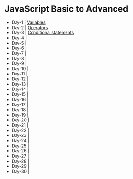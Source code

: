 # JavaScript Basic to Advanced

- Day-1 | [Variables](https://github.com/princebansal7/JavaScript-30-days/tree/main/Day-1)
- Day-2 | [Operators](https://github.com/princebansal7/JavaScript-30-days/tree/main/Day-2)
- Day-3 | [Conditional statements](https://github.com/princebansal7/JavaScript-30-days/tree/main/Day-3)
- Day-4 | 
- Day-5 | 
- Day-6 | 
- Day-7 | 
- Day-8 | 
- Day-9 | 
- Day-10 | 
- Day-11 | 
- Day-12 | 
- Day-13 | 
- Day-14 | 
- Day-15 | 
- Day-16 | 
- Day-17 | 
- Day-18 | 
- Day-19 | 
- Day-20 | 
- Day-21 | 
- Day-22 | 
- Day-23 | 
- Day-24 | 
- Day-25 | 
- Day-26 | 
- Day-27 | 
- Day-28 | 
- Day-29 | 
- Day-30 | 